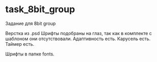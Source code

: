 # task_8bit_group
Задание для 8bit group

Верстка из .psd
Шрифты подобраны на глаз, так как в комплекте с шаблоном они отсутствовали.
Адаптивность есть.
Карусель есть.
Таймер есть.

Шрифты в папке fonts.
